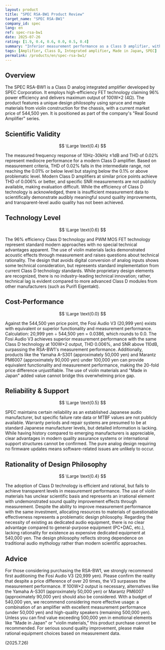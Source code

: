```yaml
---
layout: product
title: "SPEC RSA-BW1 Product Review"
target_name: "SPEC RSA-BW1"
company_id: spec
lang: en
ref: spec-rsa-bw1
date: 2025-07-26
rating: [1.9, 0.4, 0.6, 0.0, 0.5, 0.4]
summary: "Inferior measurement performance as a Class D amplifier, with equivalent functionality achievable for around 20,000 yen against a 540,000 yen price point, resulting in extremely poor cost-performance"
tags: [Amplifier, Class D, Integrated amplifier, Made in Japan, SPEC]
permalink: /products/en/spec-rsa-bw1/
---
```

## Overview

The SPEC RSA-BW1 is a Class D analog integrated amplifier developed by SPEC Corporation. It employs high-efficiency FET technology claiming 96% power efficiency and delivers maximum output of 100W×2 (4Ω). The product features a unique design philosophy using spruce and maple materials from violin construction for the chassis, with a current market price of 544,500 yen. It is positioned as part of the company's "Real Sound Amplifier" series.

## Scientific Validity

$$ \Large \text{0.4} $$

The measured frequency response of 10Hz-30kHz ±1dB and THD of 0.02% represent mediocre performance for a modern Class D amplifier. Based on measurement criteria, THD of 0.02% falls in the intermediate range, not reaching the 0.01% or below level but staying below the 0.1% or above problematic level. Modern Class D amplifiers at similar price points achieve THD of 0.006% or better, and specific SNR measurements are not publicly available, making evaluation difficult. While the efficiency of Class D technology is acknowledged, there is insufficient measurement data to scientifically demonstrate audibly meaningful sound quality improvements, and transparent-level audio quality has not been achieved.

## Technology Level

$$ \Large \text{0.6} $$

The 96% efficiency Class D technology and PWM MOS FET technology represent standard modern approaches with no special technical advantages apparent. The use of violin materials lacks demonstrated acoustic effects through measurement and raises questions about technical rationality. The design that avoids digital conversion of analog inputs shows some technical consideration, but represents standard implementation from current Class D technology standards. While proprietary design elements are recognized, there is no industry-leading technical innovation; rather, technical lag is evident compared to more advanced Class D modules from other manufacturers (such as Purifi Eigentakt).

## Cost-Performance

$$ \Large \text{0.0} $$

Against the 544,500 yen price point, the Fosi Audio V3 (20,999 yen) exists with equivalent or superior functionality and measurement performance. Calculation: 20,999 yen ÷ 544,500 yen = 0.0386, which rounds to 0.0. The Fosi Audio V3 achieves superior measurement performance with the same Class D technology at 100W×2 output, THD 0.006%, and SNR above 110dB, surpassing the RSA-BW1's measurement performance. Additionally, products like the Yamaha A-S301 (approximately 50,000 yen) and Marantz PM6007 (approximately 90,000 yen) under 100,000 yen can provide equivalent functionality and measurement performance, making the 20-fold price difference unjustifiable. The use of violin materials and "Made in Japan" added value cannot bridge this overwhelming price gap.

## Reliability & Support

$$ \Large \text{0.5} $$

SPEC maintains certain reliability as an established Japanese audio manufacturer, but specific failure rate data or MTBF values are not publicly available. Warranty periods and repair systems are presumed to be at standard Japanese manufacturer levels, but detailed information is lacking. While having history compared to emerging manufacturers is appreciable, clear advantages in modern quality assurance systems or international support structures cannot be confirmed. The pure analog design requiring no firmware updates means software-related issues are unlikely to occur.

## Rationality of Design Philosophy

$$ \Large \text{0.4} $$

The adoption of Class D technology is efficient and rational, but fails to achieve transparent levels in measurement performance. The use of violin materials has unclear scientific basis and represents an irrational element with undemonstrated sound quality improvement effects through measurement. Despite the ability to improve measurement performance with the same investment, allocating resources to materials of questionable effectiveness represents a problematic design philosophy. Regarding the necessity of existing as dedicated audio equipment, there is no clear advantage compared to general-purpose equipment (PC+DAC, etc.), lacking rationality for existence as expensive dedicated equipment at 540,000 yen. The design philosophy reflects strong dependence on traditional audio mythology rather than modern scientific approaches.

## Advice

For those considering purchasing the RSA-BW1, we strongly recommend first auditioning the Fosi Audio V3 (20,999 yen). Please confirm the reality that despite a price difference of over 20 times, the V3 surpasses the measurement performance. If 100W×2 output is necessary, alternatives like the Yamaha A-S301 (approximately 50,000 yen) or Marantz PM6007 (approximately 90,000 yen) should also be considered. With a budget of 540,000 yen, we recommend considering more effective usage: a combination of an amplifier with excellent measurement performance (under 50,000 yen) and high-quality speakers (remaining 500,000 yen). Unless you can find value exceeding 500,000 yen in emotional elements like "Made in Japan" or "violin materials," this product purchase cannot be recommended. For serious sound quality improvement, please make rational equipment choices based on measurement data.

(2025.7.26)
